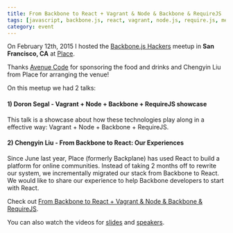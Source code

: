 ```yaml
---
title: From Backbone to React + Vagrant & Node & Backbone & RequireJS
tags: [javascript, backbone.js, react, vagrant, node.js, require.js, meetup]
category: event
---
```


On February 12th, 2015 I hosted the [Backbone.js Hackers](http://www.meetup.com/Backbone-js-Hackers/) meetup in **San Francisco, CA** at [Place](http://corporate.place.xyz/).

Thanks [Avenue Code](http://avenuecode.com) for sponsoring the food and drinks and Chengyin Liu from Place for arranging the venue!

On this meetup we had 2 talks:

#### 1) Doron Segal - Vagrant + Node + Backbone + RequireJS showcase

This talk is a showcase about how these technologies play along in a effective way: Vagrant + Node + Backbone + RequireJS.

#### 2) Chengyin Liu - From Backbone to React: Our Experiences

Since June last year, Place (formerly Backplane) has used React to build a platform for online communities. Instead of taking 2 months off to rewrite our system, we incrementally migrated our stack from Backbone to React. We would like to share our experience to help Backbone developers to start with React.

Check out [From Backbone to React + Vagrant & Node & Backbone & RequireJS](http://www.meetup.com/Backbone-js-Hackers/events/220269300/).

You can also watch the videos for [slides](https://www.youtube.com/watch?v=UtjB4Tafkzo) and [speakers](https://freeflowapp.com/v/4kajk7).
